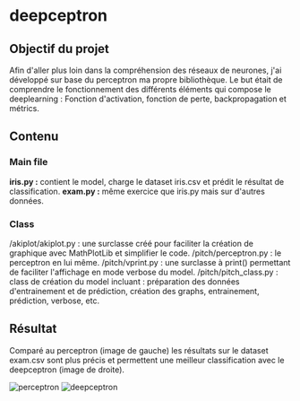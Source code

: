 # deepceptron

## Objectif du projet
Afin d'aller plus loin dans la compréhension des réseaux de neurones, j'ai développé sur base du perceptron ma propre bibliothèque.
Le but était de comprendre le fonctionnement des différents éléments qui compose le deeplearning : Fonction d'activation, fonction de perte, backpropagation et métrics.

## Contenu
### Main file
**iris.py :** contient le model, charge le dataset iris.csv et prédit le résultat de classification.
**exam.py :** même exercice que iris.py mais sur d'autres données.

### Class
/akiplot/akiplot.py : une surclasse créé pour faciliter la création de graphique avec MathPlotLib et simplifier le code.
/pitch/perceptron.py : le perceptron en lui même.
/pitch/vprint.py : une surclasse à print() permettant de faciliter l'affichage en mode verbose du model.
/pitch/pitch_class.py : class de création du model incluant : préparation des données d'entrainement et de prédiction, création des graphs, entrainement, prédiction, verbose, etc.

## Résultat
Comparé au perceptron (image de gauche) les résultats sur le dataset exam.csv sont plus précis et permettent une meilleur classification avec le deepceptron (image de droite).

![perceptron](https://github.com/PlomteuxKevin/deepceptron/assets/168406292/13cec4bf-7320-448a-9658-34d2f5526629)
![deepceptron](https://github.com/PlomteuxKevin/deepceptron/assets/168406292/6813a2bc-d249-4e11-b36c-58ca488b41a1)
